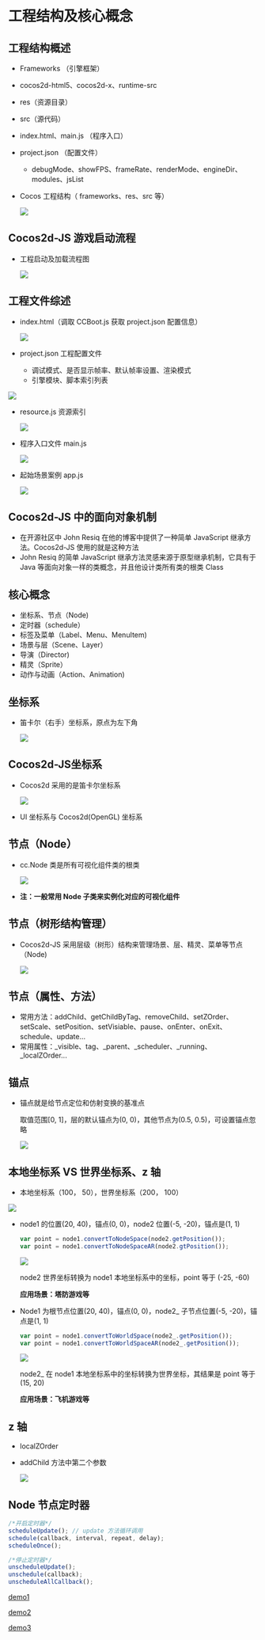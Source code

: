 # 工程结构及核心概念

## 工程结构概述

-  Frameworks （引擎框架）

  - cocos2d-html5、cocos2d-x、runtime-src

- res（资源目录）

- src（源代码）

- index.html、main.js （程序入口）

- project.json （配置文件）

  - debugMode、showFPS、frameRate、renderMode、engineDir、modules、jsList

- Cocos 工程结构（ frameworks、res、src 等）

  ![](../c.png)

## Cocos2d-JS 游戏启动流程

- 工程启动及加载流程图

  ![](../d.png)

## 工程文件综述

- index.html（调取 CCBoot.js 获取 project.json 配置信息）

  ![](../e.png)

- project.json 工程配置文件

  - 调试模式、是否显示帧率、默认帧率设置、渲染模式
  - 引擎模块、脚本索引列表

![](../f.png)

- resource.js 资源索引

  ![](../g.png)

- 程序入口文件 main.js

  ![](../h.png)

- 起始场景案例 app.js

  ![](../i.png)

## Cocos2d-JS 中的面向对象机制

- 在开源社区中 John Resiq 在他的博客中提供了一种简单 JavaScript 继承方法。Cocos2d-JS 使用的就是这种方法
- John Resiq 的简单 JavaScript 继承方法灵感来源于原型继承机制，它具有于 Java 等面向对象一样的类概念，并且他设计类所有类的根类  Class

## 核心概念

- 坐标系、节点（Node)
- 定时器（schedule）
- 标签及菜单（Label、Menu、MenuItem)
- 场景与层（Scene、Layer）
- 导演（Director)
- 精灵（Sprite）
- 动作与动画（Action、Animation)

## 坐标系

- 笛卡尔（右手）坐标系，原点为左下角

  ![](../j.png)

## Cocos2d-JS坐标系

- Cocos2d 采用的是笛卡尔坐标系

  ![](../k.png)

- UI 坐标系与 Cocos2d(OpenGL) 坐标系

## 节点（Node）

- cc.Node 类是所有可视化组件类的根类

  ![](../l.png)

- **注：一般常用 Node 子类来实例化对应的可视化组件**

## 节点（树形结构管理）

- Cocos2d-JS 采用层级（树形）结构来管理场景、层、精灵、菜单等节点（Node)

  ![](../m.png)

## 节点（属性、方法）

- 常用方法：addChild、getChildByTag、removeChild、setZOrder、setScale、setPosition、setVisiable、pause、onEnter、onExit、schedule、update...
- 常用属性：_visible、tag、_parent、_scheduler、_running、_localZOrder...

## 锚点

- 锚点就是给节点定位和仿射变换的基准点

  取值范围[0, 1]，层的默认锚点为(0, 0)，其他节点为(0.5, 0.5)，可设置锚点忽略

  ![](../n.png)

## 本地坐标系 VS 世界坐标系、z 轴

- 本地坐标系（100， 50），世界坐标系（200， 100）

![](../o.png)

- node1 的位置(20, 40)，锚点(0, 0)，node2 位置(-5, -20)，锚点是(1, 1)

  ```javascript
  var point = node1.convertToNodeSpace(node2.getPosition());
  var point = node1.convertToNodeSpaceAR(node2.gtPosition());
  ```

  ![](../p.png)

  node2 世界坐标转换为 node1 本地坐标系中的坐标，point 等于 (-25, -60)

  **应用场景：塔防游戏等**

- Node1 为根节点位置(20, 40)，锚点(0, 0)，node2_ 子节点位置(-5, -20)，锚点是(1, 1)

  ```javascript
  var point = node1.convertToWorldSpace(node2_.getPosition());
  var point = node1.convertToWorldSpaceAR(node2_.getPosition());
  ```

  ![](../q.png)

  node2_ 在 node1 本地坐标系中的坐标转换为世界坐标，其结果是 point 等于 (15, 20)

  **应用场景：飞机游戏等**

## z 轴

- localZOrder

- addChild 方法中第二个参数

  ![](../r.png)

## Node 节点定时器

```javascript
/*开启定时器*/
scheduleUpdate(); // update 方法循环调用
schedule(callback, interval, repeat, delay);
scheduleOnce();

/*停止定时器*/
unscheduleUpdate();
unschedule(callback);
unscheduleAllCallback();
```

[demo1](https://github.com/hewq/course-H5-Animation-and-Game-Development/tree/master/ch06/LS06/Demo1)

[demo2](https://github.com/hewq/course-H5-Animation-and-Game-Development/tree/master/ch06/LS06/Demo2)

[demo3](https://github.com/hewq/course-H5-Animation-and-Game-Development/tree/master/ch06/LS06/Demo3)


